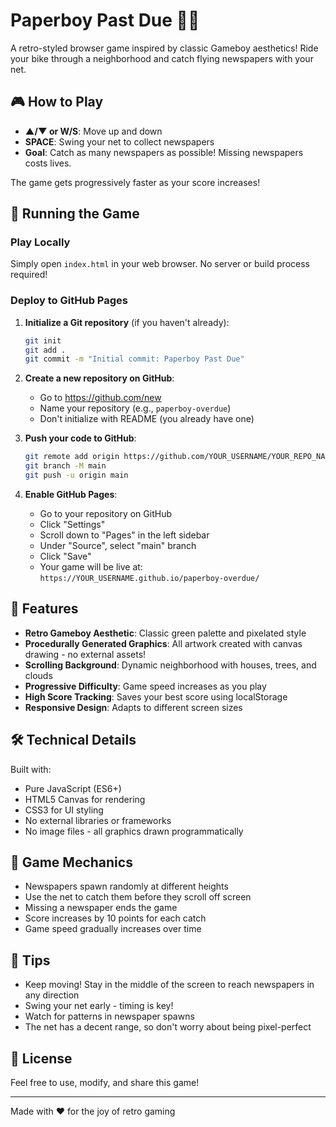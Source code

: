 # Paperboy Past Due 🚴📰

A retro-styled browser game inspired by classic Gameboy aesthetics! Ride your bike through a neighborhood and catch flying newspapers with your net.

## 🎮 How to Play

- **▲/▼ or W/S**: Move up and down
- **SPACE**: Swing your net to collect newspapers
- **Goal**: Catch as many newspapers as possible! Missing newspapers costs lives.

The game gets progressively faster as your score increases!

## 🚀 Running the Game

### Play Locally

Simply open `index.html` in your web browser. No server or build process required!

### Deploy to GitHub Pages

1. **Initialize a Git repository** (if you haven't already):
   ```bash
   git init
   git add .
   git commit -m "Initial commit: Paperboy Past Due"
   ```

2. **Create a new repository on GitHub**:
   - Go to https://github.com/new
   - Name your repository (e.g., `paperboy-overdue`)
   - Don't initialize with README (you already have one)

3. **Push your code to GitHub**:
   ```bash
   git remote add origin https://github.com/YOUR_USERNAME/YOUR_REPO_NAME.git
   git branch -M main
   git push -u origin main
   ```

4. **Enable GitHub Pages**:
   - Go to your repository on GitHub
   - Click "Settings"
   - Scroll down to "Pages" in the left sidebar
   - Under "Source", select "main" branch
   - Click "Save"
   - Your game will be live at: `https://YOUR_USERNAME.github.io/paperboy-overdue/`

## 🎨 Features

- **Retro Gameboy Aesthetic**: Classic green palette and pixelated style
- **Procedurally Generated Graphics**: All artwork created with canvas drawing - no external assets!
- **Scrolling Background**: Dynamic neighborhood with houses, trees, and clouds
- **Progressive Difficulty**: Game speed increases as you play
- **High Score Tracking**: Saves your best score using localStorage
- **Responsive Design**: Adapts to different screen sizes

## 🛠️ Technical Details

Built with:
- Pure JavaScript (ES6+)
- HTML5 Canvas for rendering
- CSS3 for UI styling
- No external libraries or frameworks
- No image files - all graphics drawn programmatically

## 📝 Game Mechanics

- Newspapers spawn randomly at different heights
- Use the net to catch them before they scroll off screen
- Missing a newspaper ends the game
- Score increases by 10 points for each catch
- Game speed gradually increases over time

## 🎯 Tips

- Keep moving! Stay in the middle of the screen to reach newspapers in any direction
- Swing your net early - timing is key!
- Watch for patterns in newspaper spawns
- The net has a decent range, so don't worry about being pixel-perfect

## 📜 License

Feel free to use, modify, and share this game!

---

Made with ❤️ for the joy of retro gaming

